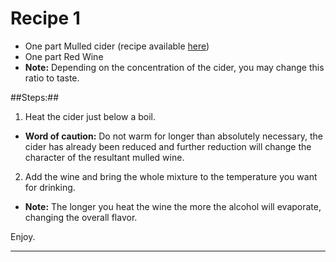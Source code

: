 # Recipe 1 #

- One part Mulled cider (recipe available [here](/Soft/mulled.md))
- One part Red Wine
 - **Note:** Depending on the concentration of the cider, you may change this ratio to taste.

##Steps:##

1. Heat the cider just below a boil.
 - **Word of caution:** Do not warm for longer than absolutely necessary, the cider has already been reduced and further reduction will change the character of the resultant mulled wine.
2. Add the wine and bring the whole mixture to the temperature you want for drinking.
 - **Note:** The longer you heat the wine the more the alcohol will evaporate, changing the overall flavor.

Enjoy.

----
